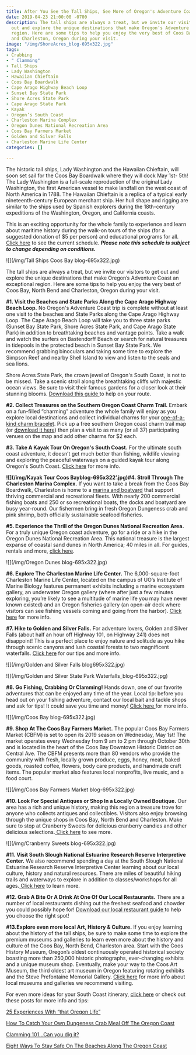 ```yaml
---
title: After You See the Tall Ships, See More of Oregon's Adventure Coast
date: 2019-04-23 21:00:00 -0700
description: The tall ships are always a treat, but we invite our visitors to get
  out and explore the unique destinations that make Oregon’s Adventure Coast an exceptional
  region. Here are some tips to help you enjoy the very best of Coos Bay, North Bend
  and Charleston, Oregon during your visit.
image: "/img/ShoreAcres_blog-695x322.jpg"
tags:
- Crabbing
- " Clamming"
- Tall Ships
- Lady Washington
- Hawaiian Chieftain
- Coos Bay Boardwalk
- Cape Arago Highway Beach Loop
- Sunset Bay State Park
- Shore Acres State Park
- Cape Arago State Park
- Kayak
- Oregon’s South Coast
- Charleston Marina Complex
- Oregon Dunes National Recreation Area
- Coos Bay Farmers Market
- Golden and Silver Falls
- Charleston Marine Life Center
categories: []

---
```

The historic tall ships, Lady Washington and the Hawaiian Chieftain, will soon set sail for the Coos Bay Boardwalk where they will dock May 1st- 5th! The Lady Washington is a full-scale reproduction of the original Lady Washington, the first American vessel to make landfall on the west coast of North America in 1788. The Hawaiian Chieftain is a replica of a typical early nineteenth-century European merchant ship. Her hull shape and rigging are similar to the ships used by Spanish explorers during the 18th-century expeditions of the Washington, Oregon, and California coasts.

This is an exciting opportunity for the whole family to experience and learn about maritime history during the walk-on tours of the ships (for a suggested donation of $5 per person) and educational programs for all. [Click here](https://www.historicalseaport.org/public-tours-sails/sailing-schedule/coos-bay-oregon/)  to see the current schedule. **_Please note this schedule is subject to change depending on conditions._**

![](/img/Tall Ships Coos Bay blog-695x322.jpg)

The tall ships are always a treat, but we invite our visitors to get out and explore the unique destinations that make Oregon’s Adventure Coast an exceptional region. Here are some tips to help you enjoy the very best of Coos Bay, North Bend and Charleston, Oregon during your visit.

**#1. Visit the Beaches and State Parks Along the Cape Arago Highway Beach Loop.** No Oregon's Adventure Coast trip is complete without at least one visit to the beaches and State Parks along the Cape Arago Highway Loop. The Cape Arago Beach Loop will take you to three state parks (Sunset Bay State Park, Shore Acres State Park, and  Cape Arago State Park) in addition to breathtaking beaches and vantage points. Take a walk and watch the surfers on Bastendorff Beach or search for natural treasures in tidepools in the protected beach in Sunset Bay State Park. We recommend grabbing binoculars and taking some time to explore the Simpson Reef and nearby Shell Island to view and listen to the seals and sea lions.

Shore Acres State Park, the crown jewel of Oregon's South Coast, is not to be missed. Take a scenic stroll along the breathtaking cliffs with majestic ocean views. Be sure to visit their famous gardens for a closer look at their stunning blooms. [Download this guide ](https://oregonsadventurecoast.com/img/cape-arago-loop-itinerary-2018.pdf)to help on your route.

**#2. Collect Treasures on the Southern Oregon Coast Charm Trail.**
Embark on a fun-filled “charming” adventure the whole family will enjoy as you explore local destinations and collect individual charms for your [one-of-a-kind charm bracelet](https://oregonsadventurecoast.Com/blog/have-a-charming-adventure-along-the-southern-oregon-coast-charm-trail/). Pick up a free southern Oregon coast charm trail map (or [download it here](https://info4hr.com/uploads/3/4/5/6/34568256/charm_trail_map_-_11.1.18.pdf)) then plan a visit to as many (or all 37) participating venues on the map and add other charms for $2 each.

**#3. Take A Kayak Tour On Oregon's South Coast.** For the ultimate south coast adventure, it doesn’t get much better than fishing, wildlife viewing and exploring the peaceful waterways on a guided kayak tour along Oregon's South Coast. [Click here](https://oregonsadventurecoast.Com/blog/2018-05-18-featured-adventure-take-a-kayak-tour-on-oregons-south-coast/  )  for more info.

**![](/img/Kayak Tour Coos Bayblog-695x322’.jpg)#4. Stroll Through The Charleston Marina Complex.**
If you want to take a break from the Coos Bay Boardwalk, Charleston is home to a [marina and boatyard](https://www.portofcoosbay.com/) that support thriving commercial and recreational fleets. With nearly 200 commercial fishing boats and 250 or so recreational boats, the docks and boatyard are busy year-round. Our fishermen bring in fresh Oregon Dungeness crab and pink shrimp, both officially sustainable seafood fisheries.

**#5. Experience the Thrill of the Oregon Dunes National Recreation Area.** For a truly unique Oregon coast adventure, go for a ride or a hike in the Oregon Dunes National Recreation Area. This national treasure is the largest expanse of coastal sand dunes in North America; 40 miles in all. For guides, rentals and more, [click here](https://oregonsadventurecoast.com/untamed-dunes/).

![](/img/Oregon Dunes blog-695x322.jpg)

**#6. Explore The Charleston Marine Life Center.** The 6,000-square-foot Charleston Marine Life Center, located on the campus of UO’s Institute of Marine Biology features permanent exhibits including a marine ecosystem gallery, an underwater  Oregon gallery (where after just a few minutes exploring, you’re likely to see a multitude of marine life you may have never known existed) and an  Oregon fisheries gallery (an open-air deck where visitors can see fishing vessels coming and going from the harbor). [Click here](https://oregonsadventurecoast.com/blog/charleston-marine-life-center-in-a-hidden-gem/) for more info.

**#7. Hike to Golden and Silver Falls.** For adventure lovers, Golden and Silver Falls (about half an hour off Highway 101, on Highway 241) does not disappoint! This is a perfect place to enjoy nature and solitude as you hike through scenic canyons and lush coastal forests to two magnificent waterfalls. [Click here](https://oregonsadventurecoast.com/blog/2016-02-05-adventure-spotlight-golden-and-silver-falls/) for our tips and more info.

![](/img/Golden and Silver Falls blog695x322.jpg)

![](/img/Golden and Silver State Park Waterfalls_blog-695x322.jpg)

**#8. Go Fishing, Crabbing Or Clamming!** Hands down, one of our favorite adventures that can be enjoyed any time of the year. Local tip: before you head out on your fishing adventure, contact our local bait and tackle shops and ask for tips! It could save you time and money! [Click here ](https://oregonsadventurecoast.com/crabbing-clamming/)for more info.

![](/img/Coos Bay blog-695x322.jpg)

**#9. Shop At The Coos Bay Farmers Market.** The popular Coos Bay Farmers Market (CBFM) is set to open its 2019 season on Wednesday, May 1st! The market operates every Wednesday from 9 am to 2 pm through October 30th and is located in the heart of the Coos Bay Downtown Historic District on Central Ave. The CBFM presents more than 80 vendors who provide the community with fresh, locally grown produce, eggs, honey, meat, baked goods, roasted coffee, flowers, body care products, and handmade craft items. The popular market also features local nonprofits, live music, and a food court.

![](/img/Coos Bay Farmers Market blog-695x322.jpg)

**#10. Look For Special Antiques or Shop In a Locally Owned Boutique.**
Our area has a rich and unique history, making this region a treasure trove for anyone who collects antiques and collectibles. Visitors also enjoy browsing through the unique shops in Coos Bay, North Bend and Charleston.  Make sure to stop at Cranberry Sweets for delicious cranberry candies and other delicious selections.[ Click here](https://oregonsadventurecoast.com/shopping/) to see more.

![](/img/Cranberry Sweets blog-695x322.jpg)

**#11. Visit South Slough National Estuarine Research Reserve Interpretive Center.** We also recommend spending a day at the South Slough National Estuarine Research Reserve Interpretive Center learning about our local culture, history and natural resources. There are miles of beautiful hiking trails and waterways to explore in addition to classes/workshops for all ages.[ Click here](https://www.Oregon.Gov/oprd/natres/pages/rs_faqcoastal.Aspx#what_is_a_research_reserve_) to learn more.

**#12. Grab A Bite Or A Drink At One Of Our Local Restaurants.** There are a number of local restaurants dishing out the freshest seafood and chowder you could possibly hope for! [Download our local restaurant guide ](oregonsadventurecoast.Com/dining )to help you choose the right spot!

**#13.Explore even more local Art, History & Culture.** If you enjoy learning about the history of the tall ships, be sure to make some time to explore the premium museums and galleries to learn even more about the history and culture of the Coos Bay, North Bend, Charleston area. Start with the Coos History Museum, Oregon’s oldest continuously operated historical society boasting more than 250,000 historic photographs, ever-changing exhibits and a unique museum shop. Eventually, make your way to the Coos Art Museum, the third oldest art museum in Oregon featuring rotating exhibits and the Steve Prefontaine Memorial Gallery. [Click here](https://oregonsadventurecoast.com/art-history-culture/) for more info about local museums and galleries we recommend visiting.

For even more ideas for your South Coast itinerary, [click here](https://oregonsadventurecoast.com/adventures/) or check out these posts for more info and tips:

[25 Experiences With “that Oregon Life” ](https://oregonsadventurecoast.Com/blog/live-from-oregons-adventure-coast-25-experiences-with-that-oregon-life/)

[How To Catch Your Own Dungeness Crab Meal Off The Oregon Coast](https://oregonsadventurecoast.Com/blog/2018-02-02-how-to-catch-your-own-dungeness-crab-meal-off-the-oregon-coast/)

[Clamming 101...Can you dig it? ](Https://oregonsadventurecoast.Com/blog/2018-03-02-clamming-for-beginners-or-how-to-be-the-boss-of-clamming/)

[Eight Ways To Stay Safe On The Beaches Along The Oregon Coast ](https://oregonsadventurecoast.Com/blog/eight-ways-to-stay-safe-on-the-beaches-along-the-oregon-coast/)